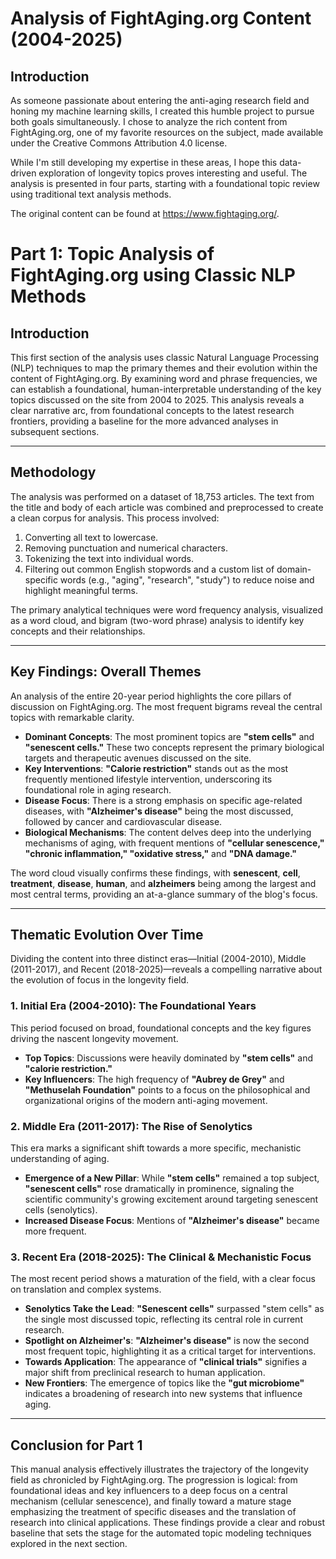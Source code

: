 # Analysis of FightAging.org Content (2004-2025)

## Introduction

As someone passionate about entering the anti-aging research field and honing my machine learning skills, I created this humble project to pursue both goals simultaneously. I chose to analyze the rich content from FightAging.org, one of my favorite resources on the subject, made available under the Creative Commons Attribution 4.0 license. 

While I'm still developing my expertise in these areas, I hope this data-driven exploration of longevity topics proves interesting and useful. The analysis is presented in four parts, starting with a foundational topic review using traditional text analysis methods.

The original content can be found at https://www.fightaging.org/.

# Part 1: Topic Analysis of FightAging.org using Classic NLP Methods

## Introduction

This first section of the analysis uses classic Natural Language Processing (NLP) techniques to map the primary themes and their evolution within the content of FightAging.org. By examining word and phrase frequencies, we can establish a foundational, human-interpretable understanding of the key topics discussed on the site from 2004 to 2025. This analysis reveals a clear narrative arc, from foundational concepts to the latest research frontiers, providing a baseline for the more advanced analyses in subsequent sections.

---

## Methodology

The analysis was performed on a dataset of 18,753 articles. The text from the title and body of each article was combined and preprocessed to create a clean corpus for analysis. This process involved:
1.  Converting all text to lowercase.
2.  Removing punctuation and numerical characters.
3.  Tokenizing the text into individual words.
4.  Filtering out common English stopwords and a custom list of domain-specific words (e.g., "aging", "research", "study") to reduce noise and highlight meaningful terms.

The primary analytical techniques were word frequency analysis, visualized as a word cloud, and bigram (two-word phrase) analysis to identify key concepts and their relationships.

---

## Key Findings: Overall Themes

An analysis of the entire 20-year period highlights the core pillars of discussion on FightAging.org. The most frequent bigrams reveal the central topics with remarkable clarity.



* **Dominant Concepts**: The most prominent topics are **"stem cells"** and **"senescent cells."** These two concepts represent the primary biological targets and therapeutic avenues discussed on the site.
* **Key Interventions**: **"Calorie restriction"** stands out as the most frequently mentioned lifestyle intervention, underscoring its foundational role in aging research.
* **Disease Focus**: There is a strong emphasis on specific age-related diseases, with **"Alzheimer's disease"** being the most discussed, followed by cancer and cardiovascular disease.
* **Biological Mechanisms**: The content delves deep into the underlying mechanisms of aging, with frequent mentions of **"cellular senescence," "chronic inflammation," "oxidative stress,"** and **"DNA damage."**

The word cloud visually confirms these findings, with **senescent**, **cell**, **treatment**, **disease**, **human**, and **alzheimers** being among the largest and most central terms, providing an at-a-glance summary of the blog's focus.



---

## Thematic Evolution Over Time

Dividing the content into three distinct eras—Initial (2004-2010), Middle (2011-2017), and Recent (2018-2025)—reveals a compelling narrative about the evolution of focus in the longevity field.



### 1. Initial Era (2004-2010): The Foundational Years

This period focused on broad, foundational concepts and the key figures driving the nascent longevity movement.
* **Top Topics**: Discussions were heavily dominated by **"stem cells"** and **"calorie restriction."**
* **Key Influencers**: The high frequency of **"Aubrey de Grey"** and **"Methuselah Foundation"** points to a focus on the philosophical and organizational origins of the modern anti-aging movement.

### 2. Middle Era (2011-2017): The Rise of Senolytics

This era marks a significant shift towards a more specific, mechanistic understanding of aging.
* **Emergence of a New Pillar**: While **"stem cells"** remained a top subject, **"senescent cells"** rose dramatically in prominence, signaling the scientific community's growing excitement around targeting senescent cells (senolytics).
* **Increased Disease Focus**: Mentions of **"Alzheimer's disease"** became more frequent.

### 3. Recent Era (2018-2025): The Clinical & Mechanistic Focus

The most recent period shows a maturation of the field, with a clear focus on translation and complex systems.
* **Senolytics Take the Lead**: **"Senescent cells"** surpassed "stem cells" as the single most discussed topic, reflecting its central role in current research.
* **Spotlight on Alzheimer's**: **"Alzheimer's disease"** is now the second most frequent topic, highlighting it as a critical target for interventions.
* **Towards Application**: The appearance of **"clinical trials"** signifies a major shift from preclinical research to human application.
* **New Frontiers**: The emergence of topics like the **"gut microbiome"** indicates a broadening of research into new systems that influence aging.

---

## Conclusion for Part 1

This manual analysis effectively illustrates the trajectory of the longevity field as chronicled by FightAging.org. The progression is logical: from foundational ideas and key influencers to a deep focus on a central mechanism (cellular senescence), and finally toward a mature stage emphasizing the treatment of specific diseases and the translation of research into clinical applications. These findings provide a clear and robust baseline that sets the stage for the automated topic modeling techniques explored in the next section.